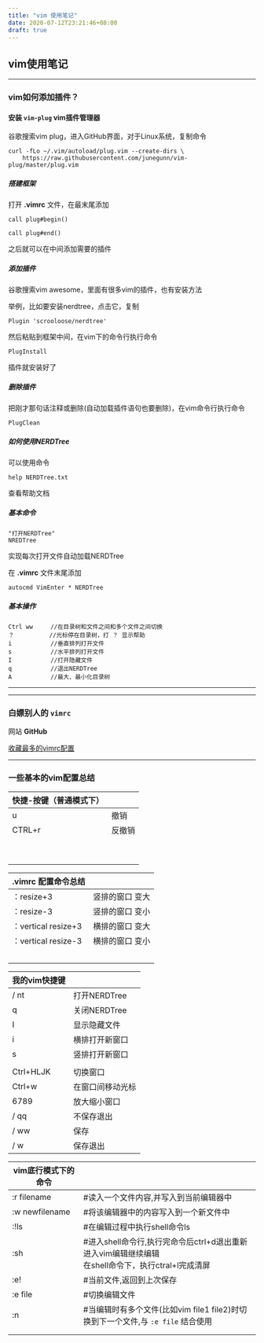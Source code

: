 ```yaml
---
title: "vim 使用笔记"
date: 2020-07-12T23:21:46+08:00
draft: true
---
```


## vim使用笔记

---

### vim如何添加插件？

#### **安装** **`vim-plug`**  vim插件管理器

谷歌搜索vim plug，进入GitHub界面，对于Linux系统，复制命令

```
curl -fLo ~/.vim/autoload/plug.vim --create-dirs \
    https://raw.githubusercontent.com/junegunn/vim-plug/master/plug.vim
```

##### **搭建框架**

打开 **.vimrc** 文件，在最末尾添加

```
call plug#begin()

call plug#end()
```

之后就可以在中间添加需要的插件

##### **添加插件**

谷歌搜索vim awesome，里面有很多vim的插件，也有安装方法

举例，比如要安装nerdtree，点击它，复制

```
Plugin 'scrooloose/nerdtree'
```

然后粘贴到框架中间，在vim下的命令行执行命令

```
PlugInstall
```

插件就安装好了

##### **删除插件**

把刚才那句话注释或删除(自动加载插件语句也要删除)，在vim命令行执行命令

```
PlugClean
```

##### **如何使用NERDTree**

可以使用命令

```
help NERDTree.txt
```

查看帮助文档

##### **基本命令**

```
"打开NERDTree"
NREDTree

```

实现每次打开文件自动加载NERDTree

在 **.vimrc** 文件末尾添加

```
autocmd VimEnter * NERDTree
```

##### **基本操作**

```
Ctrl ww		//在目录树和文件之间和多个文件之间切换
？		   //光标停在目录树，打 ？ 显示帮助
i           //垂直排列打开文件
s           //水平排列打开文件
I           //打开隐藏文件
q           //退出NERDTree
A           //最大、最小化目录树

```

-----

---

### 白嫖别人的 `vimrc`

网站		**GitHub**

[收藏最多的vimrc配置](https://github.com/amix/vimrc)

----

### 一些基本的vim配置总结

| 快捷-按键（普通模式下） |        |
| ----------------------- | ------ |
| u                       | 撤销   |
| CTRL+r                  | 反撤销 |
|                         |        |
|                         |        |
|                         |        |
|                         |        |
|                         |        |
|                         |        |
|                         |        |
|                         |        |
|                         |        |

| .vimrc  配置命令总结 |                  |
| -------------------- | ---------------- |
| ：resize+3           | 竖排的窗口  变大 |
| ：resize-3           | 竖排的窗口  变小 |
| ：vertical resize+3  | 横排的窗口  变大 |
| ：vertical resize-3  | 横排的窗口  变小 |
|                      |                  |
|                      |                  |
|                      |                  |
|                      |                  |
|                      |                  |

| 我的vim快捷键 |                  |
| ------------- | ---------------- |
| /    nt       | 打开NERDTree     |
| q             | 关闭NERDTree     |
| I             | 显示隐藏文件     |
| i             | 横排打开新窗口   |
| s             | 竖排打开新窗口   |
|               |                  |
| Ctrl+HLJK     | 切换窗口         |
| Ctrl+w        | 在窗口间移动光标 |
| 6789          | 放大缩小窗口     |
| /    qq       | 不保存退出       |
| /    ww       | 保存             |
| /    w        | 保存退出         |

| vim底行模式下的命令 |                                                              |
| ------------------- | ------------------------------------------------------------ |
| :r filename         | \#读入一个文件内容,并写入到当前编辑器中                      |
| :w newfilename      | \#将该编辑器中的内容写入到一个新文件中                       |
| :!ls                | \#在编辑过程中执行shell命令ls                                |
| :sh                 | #进入shell命令行,执行完命令后ctrl+d退出重新进入vim编辑继续编辑<br/>在shell命令下，执行ctral+l完成清屏 |
| :e!                 | \#当前文件,返回到上次保存                                    |
| :e file             | \#切换编辑文件                                               |
| :n<br />            | \#当编辑时有多个文件(比如vim file1 file2)时切换到下一个文件,与 `:e file` 结合使用 |
|                     |                                                              |
|                     |                                                              |

